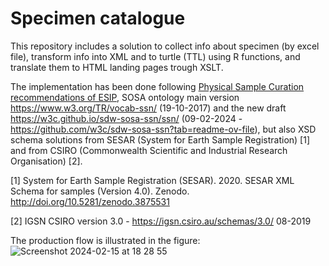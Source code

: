 # Specimen catalogue
This repository includes a solution to collect info about specimen (by excel file), transform info into XML and to turtle (TTL) using R functions, and translate them to HTML landing pages trough XSLT.

The implementation has been done following [Physical Sample Curation recommendations of ESIP](https://wiki.esipfed.org/Physical_Sample_Curation), SOSA ontology main version https://www.w3.org/TR/vocab-ssn/ (19-10-2017) and the new draft https://w3c.github.io/sdw-sosa-ssn/ssn/ (09-02-2024 - https://github.com/w3c/sdw-sosa-ssn?tab=readme-ov-file), but also XSD schema solutions from SESAR (System for Earth Sample Registration) [1] and from CSIRO (Commonwealth Scientific and Industrial Research Organisation) [2].

[1] System for Earth Sample Registration (SESAR). 2020. SESAR XML Schema for samples (Version 4.0). Zenodo. http://doi.org/10.5281/zenodo.3875531

[2] IGSN CSIRO version 3.0 - https://igsn.csiro.au/schemas/3.0/ 08-2019

The production flow is illustrated in the figure:
![Screenshot 2024-02-15 at 18 28 55](https://github.com/oggioniale/specimen_catalogue/assets/1393893/23b6ae4b-37ee-41d2-aaf1-e77ec658adb9)
